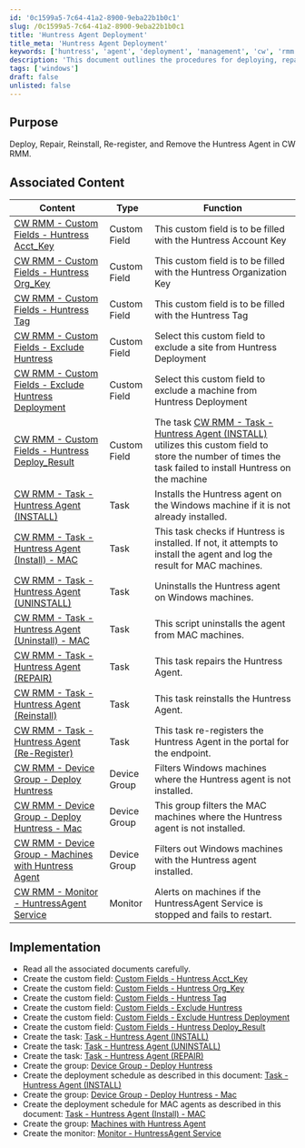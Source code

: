 ```yaml
---
id: '0c1599a5-7c64-41a2-8900-9eba22b1b0c1'
slug: /0c1599a5-7c64-41a2-8900-9eba22b1b0c1
title: 'Huntress Agent Deployment'
title_meta: 'Huntress Agent Deployment'
keywords: ['huntress', 'agent', 'deployment', 'management', 'cw', 'rmm']
description: 'This document outlines the procedures for deploying, repairing, reinstalling, re-registering, and removing the Huntress Agent within ConnectWise RMM. It includes associated content, implementation steps, and custom fields necessary for effective management.'
tags: ['windows']
draft: false
unlisted: false
---
```


## Purpose

Deploy, Repair, Reinstall, Re-register, and Remove the Huntress Agent in CW RMM.

## Associated Content

| Content                                                                 | Type         | Function                                                                                                   |
|-------------------------------------------------------------------------|--------------|------------------------------------------------------------------------------------------------------------|
| [CW RMM - Custom Fields - Huntress Acct_Key](/docs/b8ce44cf-a4a7-4b17-a292-43615b2b192a) | Custom Field | This custom field is to be filled with the Huntress Account Key                                           |
| [CW RMM - Custom Fields - Huntress Org_Key](/docs/00d66215-fe07-4bae-b6cb-d96a73486694) | Custom Field | This custom field is to be filled with the Huntress Organization Key                                      |
| [CW RMM - Custom Fields - Huntress Tag](/docs/30690dec-ecd0-448f-8429-24a5d2854953) | Custom Field | This custom field is to be filled with the Huntress Tag                                                  |
| [CW RMM - Custom Fields - Exclude Huntress](/docs/a65dbf66-6cfe-4136-aba1-0b75b3068485) | Custom Field | Select this custom field to exclude a site from Huntress Deployment                                       |
| [CW RMM - Custom Fields - Exclude Huntress Deployment](/docs/caedfebd-73ec-43cb-a978-02283622f430) | Custom Field | Select this custom field to exclude a machine from Huntress Deployment                                     |
| [CW RMM - Custom Fields - Huntress Deploy_Result](/docs/822e9dc0-d455-4706-8482-175b85dbd491) | Custom Field | The task [CW RMM - Task - Huntress Agent (INSTALL)](/docs/e1f40d15-13f1-465e-9870-653927ad0434) utilizes this custom field to store the number of times the task failed to install Huntress on the machine |
| [CW RMM - Task - Huntress Agent (INSTALL)](/docs/e1f40d15-13f1-465e-9870-653927ad0434) | Task         | Installs the Huntress agent on the Windows machine if it is not already installed.                        |
| [CW RMM - Task - Huntress Agent (Install) - MAC](/docs/3a0c2a5d-0d46-4c3b-b0a7-bdffd60c6fd2) | Task         | This task checks if Huntress is installed. If not, it attempts to install the agent and log the result for MAC machines. |
| [CW RMM - Task - Huntress Agent (UNINSTALL)](/docs/12b83efc-afab-463a-a26e-d94e9e963d96) | Task         | Uninstalls the Huntress agent on Windows machines.                                                         |
| [CW RMM - Task - Huntress Agent (Uninstall) - MAC](/docs/d21f56f3-43d8-4080-a7f0-ae57c27465e2) | Task         | This script uninstalls the agent from MAC machines.                                                       |
| [CW RMM - Task - Huntress Agent (REPAIR)](/docs/ebe382f4-d3cb-47be-84e1-c82009fd745a) | Task         | This task repairs the Huntress Agent.                                                                      |
| [CW RMM - Task - Huntress Agent (Reinstall)](/docs/cdcd950b-9843-4fed-bea8-7a4092c7eadc) | Task         | This task reinstalls the Huntress Agent.                                                                   |
| [CW RMM - Task - Huntress Agent (Re-Register)](/docs/91408668-745e-49f8-8ed3-020c68faf754) | Task         | This task re-registers the Huntress Agent in the portal for the endpoint.                                 |
| [CW RMM - Device Group - Deploy Huntress](/docs/c19dc248-c6a0-4f9c-88c5-b3058245d74a) | Device Group | Filters Windows machines where the Huntress agent is not installed.                                       |
| [CW RMM - Device Group - Deploy Huntress - Mac](/docs/a2195808-ed8d-4f56-9c17-d5ebaf0cf5b2) | Device Group | This group filters the MAC machines where the Huntress agent is not installed.                            |
| [CW RMM - Device Group - Machines with Huntress Agent](/docs/7fc0874b-154c-49c0-aed4-a89be18798f4) | Device Group | Filters out Windows machines with the Huntress agent installed.                                           |
| [CW RMM - Monitor - HuntressAgent Service](/docs/57b02fcd-0a4e-4c90-93d8-f81caa4c0835) | Monitor      | Alerts on machines if the HuntressAgent Service is stopped and fails to restart.                          |

## Implementation

- Read all the associated documents carefully.
- Create the custom field: [Custom Fields - Huntress Acct_Key](/docs/b8ce44cf-a4a7-4b17-a292-43615b2b192a)
- Create the custom field: [Custom Fields - Huntress Org_Key](/docs/00d66215-fe07-4bae-b6cb-d96a73486694)
- Create the custom field: [Custom Fields - Huntress Tag](/docs/30690dec-ecd0-448f-8429-24a5d2854953)
- Create the custom field: [Custom Fields - Exclude Huntress](/docs/a65dbf66-6cfe-4136-aba1-0b75b3068485)
- Create the custom field: [Custom Fields - Exclude Huntress Deployment](/docs/caedfebd-73ec-43cb-a978-02283622f430)
- Create the custom field: [Custom Fields - Huntress Deploy_Result](/docs/822e9dc0-d455-4706-8482-175b85dbd491)
- Create the task: [Task - Huntress Agent (INSTALL)](/docs/e1f40d15-13f1-465e-9870-653927ad0434)
- Create the task: [Task - Huntress Agent (UNINSTALL)](/docs/12b83efc-afab-463a-a26e-d94e9e963d96)
- Create the task: [Task - Huntress Agent (REPAIR)](/docs/ebe382f4-d3cb-47be-84e1-c82009fd745a)
- Create the group: [Device Group - Deploy Huntress](/docs/c19dc248-c6a0-4f9c-88c5-b3058245d74a)
- Create the deployment schedule as described in this document: [Task - Huntress Agent (INSTALL)](/docs/e1f40d15-13f1-465e-9870-653927ad0434)
- Create the group: [Device Group - Deploy Huntress - Mac](/docs/a2195808-ed8d-4f56-9c17-d5ebaf0cf5b2)
- Create the deployment schedule for MAC agents as described in this document: [Task - Huntress Agent (Install) - MAC](/docs/3a0c2a5d-0d46-4c3b-b0a7-bdffd60c6fd2)
- Create the group: [Machines with Huntress Agent](/docs/7fc0874b-154c-49c0-aed4-a89be18798f4)
- Create the monitor: [Monitor - HuntressAgent Service](/docs/57b02fcd-0a4e-4c90-93d8-f81caa4c0835)
